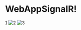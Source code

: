 # WebAppSignalR!
[1](https://user-images.githubusercontent.com/95578195/229767576-f9071dc9-9305-42b8-a9bd-088b022c6056.png)
![2](https://user-images.githubusercontent.com/95578195/229767580-e347366b-485b-421d-81cb-2cb7a85f2f44.png)
![3](https://user-images.githubusercontent.com/95578195/229767583-0e4152c3-2b9d-4190-9aed-67bd4104dd62.png)
